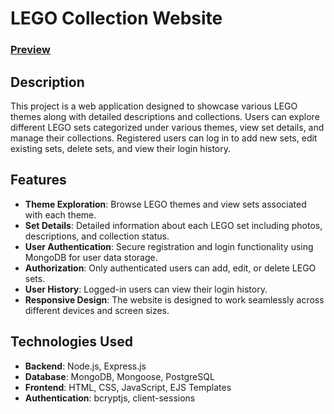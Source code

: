 # LEGO Collection Website

### <a href="https://lego-collection-hheg52hn9-ayush-dobiwalas-projects.vercel.app/" target="_blank">Preview</a>

## Description

This project is a web application designed to showcase various LEGO themes along with detailed descriptions and collections. Users can explore different LEGO sets categorized under various themes, view set details, and manage their collections. Registered users can log in to add new sets, edit existing sets, delete sets, and view their login history.

## Features

- **Theme Exploration**: Browse LEGO themes and view sets associated with each theme.
- **Set Details**: Detailed information about each LEGO set including photos, descriptions, and collection status.
- **User Authentication**: Secure registration and login functionality using MongoDB for user data storage.
- **Authorization**: Only authenticated users can add, edit, or delete LEGO sets.
- **User History**: Logged-in users can view their login history.
- **Responsive Design**: The website is designed to work seamlessly across different devices and screen sizes.

## Technologies Used

- **Backend**: Node.js, Express.js
- **Database**: MongoDB, Mongoose, PostgreSQL
- **Frontend**: HTML, CSS, JavaScript, EJS Templates
- **Authentication**: bcryptjs, client-sessions
